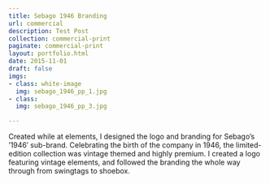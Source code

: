 ```yaml
---
title: Sebago 1946 Branding
url: commercial
description: Test Post
collection: commercial-print
paginate: commercial-print
layout: portfolio.html
date: 2015-11-01
draft: false
imgs:
- class: white-image
  img: sebago_1946_pp_1.jpg
- class: 
  img: sebago_1946_pp_3.jpg

---
```

Created while at elements, I designed the logo and branding for Sebago’s ’1946′ sub-brand. Celebrating the birth of the company in 1946, the limited-edition collection was vintage themed and highly premium.
I created a logo featuring vintage elements, and followed the branding the whole way through from swingtags to shoebox.
